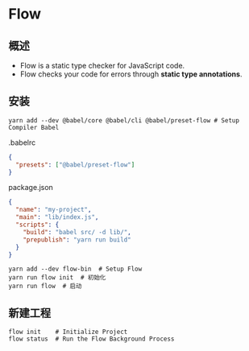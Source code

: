 # Flow

## 概述

- Flow is a static type checker for JavaScript code. 
- Flow checks your code for errors through **static type annotations**.

## 安装

```shell
yarn add --dev @babel/core @babel/cli @babel/preset-flow # Setup Compiler Babel
```

.babelrc

```json
{
  "presets": ["@babel/preset-flow"]
}
```

package.json

```json
{
  "name": "my-project",
  "main": "lib/index.js",
  "scripts": {
    "build": "babel src/ -d lib/",
    "prepublish": "yarn run build"
  }
}
```

```shell
yarn add --dev flow-bin  # Setup Flow
yarn run flow init  # 初始化
yarn run flow  # 启动
```

## 新建工程

```shell
flow init    # Initialize Project
flow status  # Run the Flow Background Process
```

